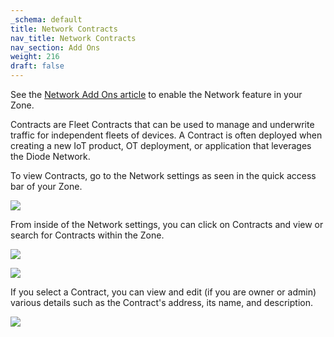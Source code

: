 ```yaml
---
_schema: default
title: Network Contracts
nav_title: Network Contracts
nav_section: Add Ons
weight: 216
draft: false
---
```

See the [Network Add Ons article](https://app.docs.diode.io/docs/ad-on/network-add-on/) to enable the Network feature in your Zone.

Contracts are Fleet Contracts that can be used to manage and underwrite traffic for independent fleets of devices. A Contract is often deployed when creating a new IoT product, OT deployment, or application that leverages the Diode Network.

To view Contracts, go to the Network settings as seen in the quick access bar of your Zone.

![](/uploads/screenshot-2024-11-07-at-8-47-52-pm-1.png)

From inside of the Network settings, you can click on Contracts and view or search for Contracts within the Zone.

![](/uploads/screenshot-2024-11-07-at-9-05-05-pm-1.png)

![](/uploads/screenshot-2024-11-07-at-10-07-53-pm.png)

If you select a Contract, you can view and edit (if you are owner or admin) various details such as the Contract's address, its name, and description.

![](/uploads/screenshot-2024-11-07-at-10-09-20-pm.png)

&nbsp;